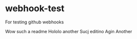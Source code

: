 # webhook-test
For testing github webhooks

Wow such a readme
Hololo another
Sucj editino
Agin
Another
